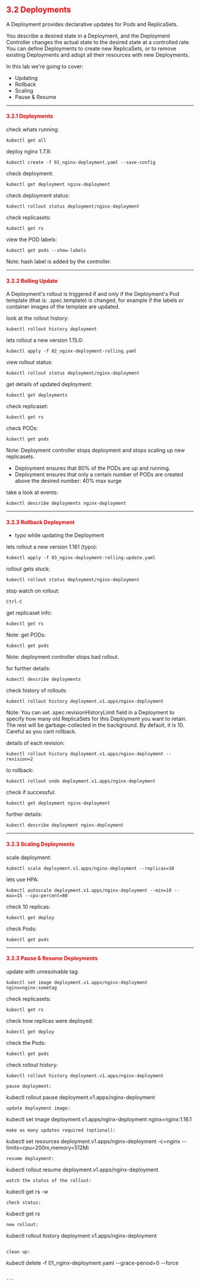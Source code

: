 ## <font color='red'> 3.2 Deployments </font>
A Deployment provides declarative updates for Pods and ReplicaSets.  

You describe a desired state in a Deployment, and the Deployment Controller changes the actual state to the desired state at a controlled rate. You can define Deployments to create new ReplicaSets, or to remove existing Deployments and adopt all their resources with new Deployments.

In this lab we're going to cover:
* Updating
* Rollback
* Scaling
* Pause & Resume

---

#### <font color='red'> 3.2.1 Deployments </font>
check whats running:
```
kubectl get all
```
deploy nginx 1.7.9:
```
kubectl create -f 01_nginx-deployment.yaml --save-config
```
check deployment:
```
kubectl get deployment nginx-deployment
```
check deployment status:
```
kubectl rollout status deployment/nginx-deployment
```
check replicasets:
```
kubectl get rs
```
view the POD labels:
```
kubectl get pods --show-labels
```
Note: hash label is added by the controller.

---

#### <font color='red'> 3.2.2 Rolling Update </font>
A Deployment's rollout is triggered if and only if the Deployment's Pod template (that is: .spec.template) is changed, 
for example if the labels or container images of the template are updated.  

look at the rollout history:
```
kubectl rollout history deployment
```
lets rollout a new version 1.15.0:
``` 
kubectl apply -f 02_nginx-deployment-rolling.yaml
``` 
view rollout status:
```
kubectl rollout status deployment/nginx-deployment
```
get details of updated deployment:
```
kubectl get deployments
```
check replicaset:
```
kubectl get rs
```
check PODs:
```
kubectl get pods
```
Note: Deployment controller stops deployment and stops scaling up new replicasets.
* Deployment ensures that 80% of the PODs are up and running.
* Deployment ensures that only a certain number of PODs are created above the desired number: 40% max surge

take a look at events:
```
kubectl describe deployments nginx-deployment
```

---

#### <font color='red'> 3.2.3 Rollback Deployment </font>
*  typo while updating the Deployment

lets rollout a new version 1.161 (typo):
``` 
kubectl apply -f 03_nginx-deployment-rolling-update.yaml
``` 
rollout gets stuck:
```
kubectl rollout status deployment/nginx-deployment
```
stop watch on rollout:
```
Ctrl-C
```
get replicaset info:
```
kubectl get rs
```
Note:
get PODs:
```
kubectl get pods
```
Note: deployment controller stops bad rollout.

for further details:
```
kubectl describe deployments
```
check history of rollouts:
```
kubectl rollout history deployment.v1.apps/nginx-deployment
```
Note: You can set .spec.revisionHistoryLimit field in a Deployment to specify how many old ReplicaSets for this Deployment you want to retain. The rest will be garbage-collected in the background. By default, it is 10. Careful as you cant rollback. 

details of each revision:
```
kubectl rollout history deployment.v1.apps/nginx-deployment --revision=2
```
to rollback:
```
kubectl rollout undo deployment.v1.apps/nginx-deployment
```
check if successful:
```
kubectl get deployment nginx-deployment
```
further details:
```
kubectl describe deployment nginx-deployment
```

---

#### <font color='red'> 3.2.3 Scaling Deployments </font>
scale deployment:
```
kubectl scale deployment.v1.apps/nginx-deployment --replicas=10
```
lets use HPA:
```
kubectl autoscale deployment.v1.apps/nginx-deployment --min=10 --max=15 --cpu-percent=80
```
check 10 replicas:
```
kubectl get deploy
```
check Pods:
```
kubectl get pods
```

---

#### <font color='red'> 3.2.3 Pause & Resume Deployments </font>
update with unresolvable tag:
```
kubectl set image deployment.v1.apps/nginx-deployment nginx=nginx:sometag
```
check replicasets:
```
kubectl get rs
```
check how replicas were deployed:
```
kubectl get deploy
```
check the Pods:
```
kubectl get pods
```
check rollout history:
```
kubectl rollout history deployment.v1.apps/nginx-deployment
```
```
pause deployment:
```
kubectl rollout pause deployment.v1.apps/nginx-deployment
```
update deployment image:
```
kubectl set image deployment.v1.apps/nginx-deployment nginx=nginx:1.16.1
```
make as many updates required (optional):
```
kubectl set resources deployment.v1.apps/nginx-deployment -c=nginx --limits=cpu=200m,memory=512Mi
```
resume deployment:
```
kubectl rollout resume deployment.v1.apps/nginx-deployment
```
watch the status of the rollout:
```
kubectl get rs -w
```
check status:
```
kubectl get rs
```
new rollout:
```
kubectl rollout history deployment.v1.apps/nginx-deployment
```

clean up:
```
kubectl delete -f 01_nginx-deployment.yaml --grace-period=0 --force
```

---